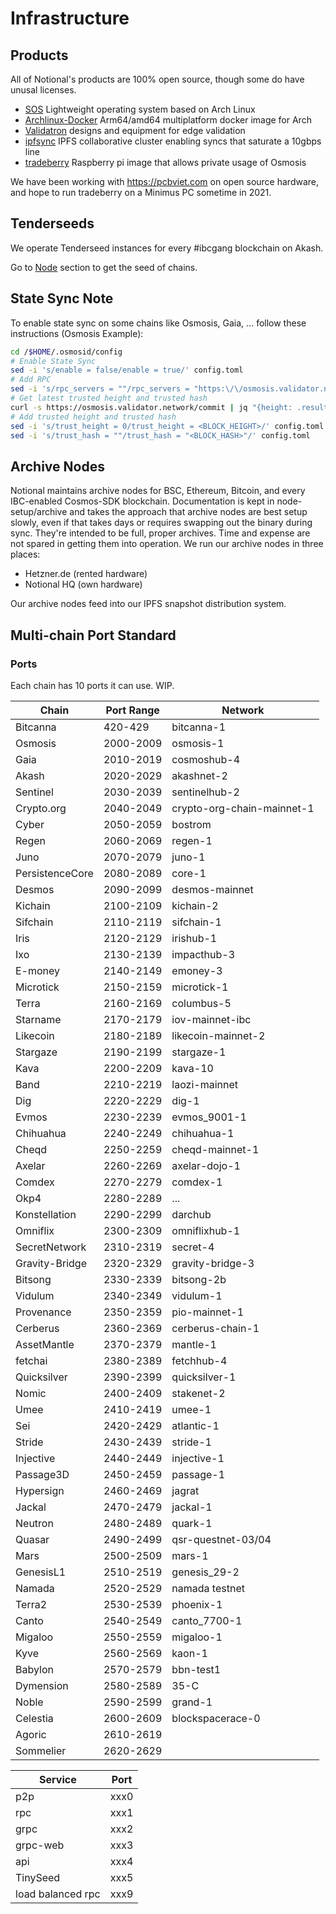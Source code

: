 # Infrastructure

## Products
All of Notional's products are 100% open source, though some do have unusal licenses.

* [SOS](https://github.com/notional-labs/sos) Lightweight operating system based on Arch Linux
* [Archlinux-Docker](https://github.com/faddat/archlinux-docker) Arm64/amd64 multiplatform docker image for Arch
* [Validatron](https://whimsical.com/validatron-PbUypC8tVMU8DxCFNLdDFu) designs and equipment for edge validation
* [ipfsync](https://github.com/notional-labs/ipfscync) IPFS collaborative cluster enabling syncs that saturate a 10gbps line
* [tradeberry](https://github.com/notional-labs/tradeberry) Raspberry pi image that allows private usage of Osmosis


We have been working with https://pcbviet.com on open source hardware, and hope to run tradeberry on a Minimus PC sometime in 2021.


## Tenderseeds

We operate Tenderseed instances for every #ibcgang blockchain on Akash.

Go to [Node](#Nodes) section to get the seed of chains.

## State Sync Note
To enable state sync on some chains like Osmosis, Gaia, ... follow these instructions (Osmosis Example):
```bash
cd /$HOME/.osmosid/config
# Enable State Sync
sed -i 's/enable = false/enable = true/' config.toml
# Add RPC
sed -i 's/rpc_servers = ""/rpc_servers = "https:\/\/osmosis.validator.network:443,https:\/\/osmosis-1.technofractal.com:443,https:\/\/rpc-osmosis.blockapsis.com:443"/' config.toml
# Get latest trusted height and trusted hash
curl -s https://osmosis.validator.network/commit | jq "{height: .result.signed_header.header.height, hash: .result.signed_header.commit.block_id.hash}"
# Add trusted height and trusted hash
sed -i 's/trust_height = 0/trust_height = <BLOCK_HEIGHT>/' config.toml
sed -i 's/trust_hash = ""/trust_hash = "<BLOCK_HASH>"/' config.toml
```

## Archive Nodes
Notional maintains archive nodes for BSC, Ethereum, Bitcoin, and every IBC-enabled Cosmos-SDK blockchain.  Documentation is kept in node-setup/archive and takes the approach that archive nodes are best setup slowly, even if that takes days or requires swapping out the binary during sync.  They're intended to be full, proper archives.  Time and expense are not spared in getting them into operation.  We run our archive nodes in three places:

* Hetzner.de (rented hardware)
* Notional HQ (own hardware)

Our archive nodes feed into our IPFS snapshot distribution system.

## Multi-chain Port Standard
### Ports

Each chain has 10 ports it can use.  WIP.


   Chain         | Port Range | Network
-----------------|------------|-------------
 Bitcanna        | 420-429    | bitcanna-1
 Osmosis         | 2000-2009  | osmosis-1
 Gaia            | 2010-2019  | cosmoshub-4
 Akash           | 2020-2029  | akashnet-2
 Sentinel        | 2030-2039  | sentinelhub-2
 Crypto.org      | 2040-2049  | crypto-org-chain-mainnet-1
 Cyber           | 2050-2059  | bostrom
 Regen           | 2060-2069  | regen-1 
 Juno            | 2070-2079  | juno-1
 PersistenceCore | 2080-2089  | core-1
 Desmos          | 2090-2099  | desmos-mainnet
 Kichain         | 2100-2109  | kichain-2
 Sifchain        | 2110-2119  | sifchain-1
 Iris            | 2120-2129  | irishub-1
 Ixo             | 2130-2139  | impacthub-3
 E-money         | 2140-2149  | emoney-3
 Microtick       | 2150-2159  | microtick-1
 Terra           | 2160-2169  | columbus-5
 Starname        | 2170-2179  | iov-mainnet-ibc
 Likecoin        | 2180-2189  | likecoin-mainnet-2
 Stargaze        | 2190-2199  | stargaze-1
 Kava            | 2200-2209  | kava-10
 Band            | 2210-2219  | laozi-mainnet
 Dig             | 2220-2229  | dig-1
 Evmos           | 2230-2239  | evmos_9001-1
 Chihuahua       | 2240-2249  | chihuahua-1
 Cheqd           | 2250-2259  | cheqd-mainnet-1
 Axelar          | 2260-2269  | axelar-dojo-1
 Comdex          | 2270-2279  | comdex-1
 Okp4            | 2280-2289  | ...
 Konstellation   | 2290-2299  | darchub
 Omniflix        | 2300-2309  | omniflixhub-1
 SecretNetwork   | 2310-2319  | secret-4
 Gravity-Bridge  | 2320-2329  | gravity-bridge-3
 Bitsong         | 2330-2339  | bitsong-2b
 Vidulum         | 2340-2349  | vidulum-1
 Provenance      | 2350-2359  | pio-mainnet-1
 Cerberus        | 2360-2369  | cerberus-chain-1
 AssetMantle     | 2370-2379  | mantle-1
 fetchai         | 2380-2389  | fetchhub-4
 Quicksilver     | 2390-2399  | quicksilver-1
 Nomic           | 2400-2409  | stakenet-2
 Umee            | 2410-2419  | umee-1
 Sei             | 2420-2429  | atlantic-1
 Stride          | 2430-2439  | stride-1
 Injective       | 2440-2449  | injective-1
 Passage3D       | 2450-2459  | passage-1
 Hypersign       | 2460-2469  | jagrat
 Jackal          | 2470-2479  | jackal-1
 Neutron         | 2480-2489  | quark-1
 Quasar          | 2490-2499  | qsr-questnet-03/04
 Mars            | 2500-2509  | mars-1
 GenesisL1       | 2510-2519  | genesis_29-2
 Namada          | 2520-2529  | namada testnet
 Terra2          | 2530-2539  | phoenix-1
 Canto           | 2540-2549  | canto_7700-1
 Migaloo         | 2550-2559  | migaloo-1
 Kyve            | 2560-2569  | kaon-1
 Babylon         | 2570-2579  | bbn-test1
 Dymension       | 2580-2589  | 35-C
 Noble           | 2590-2599  | grand-1
 Celestia        | 2600-2609  | blockspacerace-0
 Agoric          | 2610-2619  | 
 Sommelier       | 2620-2629  |

   Service         | Port  
-------------------|------ 
 p2p               | xxx0 
 rpc               | xxx1 
 grpc              | xxx2 
 grpc-web          | xxx3 
 api               | xxx4 
 TinySeed          | xxx5
 load balanced rpc | xxx9 
